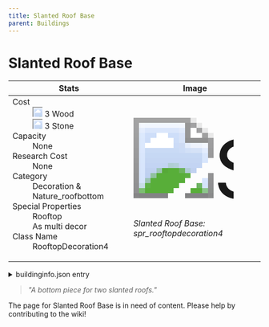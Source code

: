 ```yaml
---
title: Slanted Roof Base
parent: Buildings
---
```

# Slanted Roof Base

[//]: # (Pre-generated content)
<table><thead><tr><th>Stats</th><th>Image</th></tr></thead><tbody><tr><td><dl><dt>Cost</dt><dd><div class="resource-icon"><img style="object-position: -637px -751px;" src="https://tfe2-wiki.github.io/assets/sprites.png"></div> 3 Wood<br><div class="resource-icon"><img style="object-position: -637px -737px;" src="https://tfe2-wiki.github.io/assets/sprites.png"></div> 3 Stone</dd><dt>Capacity</dt><dd>None</dd><dt>Research Cost</dt><dd>None</dd><dt>Category</dt><dd>Decoration & Nature_roofbottom</dd><dt>Special Properties</dt><dd>Rooftop<br>As multi decor</dd><dt>Class Name</dt><dd>RooftopDecoration4</dd></dl></td><td><style>.building-image {width: 200px;height: 200px;overflow: hidden;position: relative;}.building-image img {image-rendering: pixelated;object-fit: none;transform: scale(10);transform-origin: left top;position: absolute;left: 0;top: 0;}.resource-image {width: 200px;height: 200px;overflow: hidden;position: relative;}.resource-image img {image-rendering: pixelated;object-fit: none;transform: scale(20);transform-origin: left top;position: absolute;left: 0;top: 0;}.building-icon {width: 20px;height: 20px;overflow: hidden;position: relative;display: inline-block;}.building-icon img {image-rendering: pixelated;object-fit: none;transform: scale(1);transform-origin: left top;position: absolute;left: 0;top: 0;}.resource-icon {width: 20px;height: 20px;overflow: hidden;position: relative;display: inline-block;}.resource-icon img {image-rendering: pixelated;object-fit: none;transform: scale(2);transform-origin: left top;position: absolute;left: 0;top: 0;}</style><div class="building-image"><img style="object-position: -596px -107px;" src="https://tfe2-wiki.github.io/assets/sprites.png" alt="Slanted Roof Base Back"><img style="object-position: -574px -107px;" src="https://tfe2-wiki.github.io/assets/sprites.png" alt="Slanted Roof Base"></div><i>Slanted Roof Base: spr_rooftopdecoration4</i></td></tr></tbody></table><details><summary>buildinginfo.json entry</summary>```json{  "className": "RooftopDecoration4",  "food": 0,  "wood": 3,  "stone": 3,  "machineParts": 0,  "knowledge": 0,  "category": "Decoration & Nature_roofbottom",  "unlockedByDefault": true,  "specialInfo": [    "Rooftop",    "As multi decor"  ]}```</details><blockquote><i>"A bottom piece for two slanted roofs."</i></blockquote>

The page for Slanted Roof Base is in need of content. Please help by contributing to the wiki!
